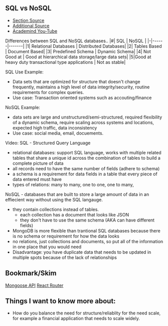 ## SQL vs NoSQL
- [Section Source](https://www.thegeekstuff.com/2014/01/sql-vs-nosql-db/?utm_source=tuicool)
- [Additional Source](https://www.red-gate.com/simple-talk/databases/nosql/how-to-choose-between-sql-and-nosql-databases/)
- [Academind You-Tube](https://www.youtube.com/watch?v=ZS_kXvOeQ5Y)

Differences between SQL and NoSQL databases..
|#|  SQL | NoSQL |
|-|------|-------|
|1| Relational Databases | Distributed Databases|
|2| Tables Based | Document Based|
|3| Predefined Schema | Dynamic Schema|
|4| Not Good at | Good at hierarchical data storage/large data sets|
|5|Good at heavy duty transactional type applications | Not as stable|

SQL Use Example:
- Data sets that are optimized for structure that doesn't change frequently, maintains a high level of data integrity/security, routine requirements for complex queries.
- Use case: Transaction oriented systems such as accouting/finance

NoSQL Example:
- data sets are large and unstructured/semi-structured, required flexibility of a dynamic schema, require scaling across systems and locations, expected high traffic, data inconsistency
- Use case: social media, email, docuements.

Video:
SQL - Structured Query Language
 - relational databases: support SQL language, works with multiple related tables that share a unique id across the combination of tables to build a complete picture of data
 - all records need to have the same number of fields (adhere to schema)
 - a schema is a requirement for data fields in a table that every piece of data entered must have
 - types of relations: many to many, one to one, one to many, 


NoSQL - databases that are built to store a large amount of data in an effiecient way without using the SQL langauge.
- they contain collections instead of tables.
  - each collection has a document that looks like JSON
  - they don't have to use the same schema (AKA can have different fields)
- MongoDB is more flexible than trantional SQL databases because there is no schema or requirement for how the data looks
- no relations, just collections and documents, so put all of the information in one place that you would need
- Disadvantage: you have duplicate data that needs to be updated in multiple spots because of the lack of relationships


## Bookmark/Skim
[Mongoose API](https://mongoosejs.com/docs/api.html#Model)
[React Router](https://reactrouter.com/web/api/BrowserRouter)

## Things I want to know more about:
- How do you balance the need for structure/reliablity for the need scale, for example a financial application that needs to scale widely.
